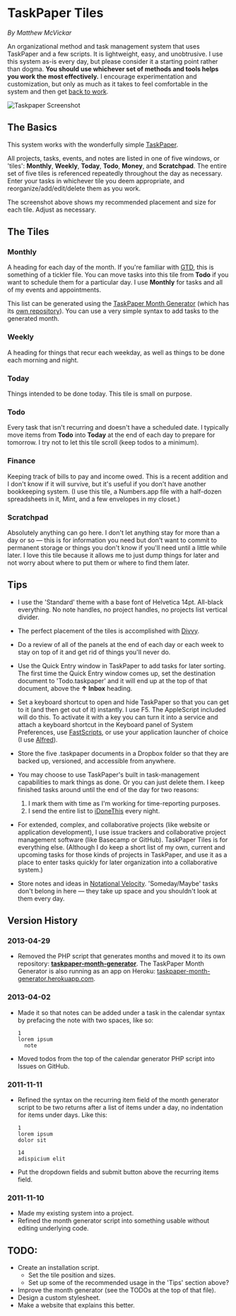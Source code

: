# TaskPaper Tiles

*By Matthew McVickar*

An organizational method and task management system that uses TaskPaper and a few scripts. It is lightweight, easy, and unobtrusive. I use this system as-is every day, but please consider it a starting point rather than dogma. **You should use whichever set of methods and tools helps you work the most effectively.** I encourage experimentation and customization, but only as much as it takes to feel comfortable in the system and then get [back to work](http://5by5.tv/b2w).

![Taskpaper Screenshot](https://github.com/matthewmcvickar/taskpapertiles/blob/master/screenshot.png?raw=true)

## The Basics

This system works with the wonderfully simple [TaskPaper](http://www.hogbaysoftware.com/products/taskpaper).

All projects, tasks, events, and notes are listed in one of five windows, or 'tiles': **Monthly**, **Weekly**, **Today**, **Todo**, **Money**, and **Scratchpad**. The entire set of five tiles is referenced repeatedly throughout the day as necessary. Enter your tasks in whichever tile you deem appropriate, and reorganize/add/edit/delete them as you work.

The screenshot above shows my recommended placement and size for each tile. Adjust as necessary.

## The Tiles

### Monthly

A heading for each day of the month. If you're familiar with [GTD](http://www.davidco.com/about-gtd), this is something of a tickler file. You can move tasks into this tile from **Todo** if you want to schedule them for a particular day. I use **Monthly** for tasks and all of my events and appointments.

This list can be generated using the [TaskPaper Month Generator](http://taskpaper-month-generator.herokuapp.com) (which has its [own repository](https://github.com/matthewmcvickar/taskpaper-month-generator)). You can use a very simple syntax to add tasks to the generated month.

### Weekly

A heading for things that recur each weekday, as well as things to be done each morning and night.

### Today

Things intended to be done today. This tile is small on purpose.

### Todo

Every task that isn't recurring and doesn't have a scheduled date. I typically move items from **Todo** into **Today** at the end of each day to prepare for tomorrow. I try not to let this tile scroll (keep todos to a minimum).

### Finance

Keeping track of bills to pay and income owed. This is a recent addition and I don't know if it will survive, but it's useful if you don't have another bookkeeping system. (I use this tile, a Numbers.app file with a half-dozen spreadsheets in it, Mint, and a few envelopes in my closet.)

### Scratchpad

Absolutely anything can go here. I don't let anything stay for more than a day or so — this is for information you need but don't want to commit to permanent storage or things you don't know if you'll need until a little while later. I love this tile because it allows me to just dump things for later and not worry about where to put them or where to find them later.

## Tips

- I use the 'Standard' theme with a base font of Helvetica 14pt. All-black everything. No note handles, no project handles, no projects list vertical divider.

- The perfect placement of the tiles is accomplished with [Divvy](http://mizage.com/divvy/).

- Do a review of all of the panels at the end of each day or each week to stay on top of it and get rid of things you'll never do.

- Use the Quick Entry window in TaskPaper to add tasks for later sorting. The first time the Quick Entry window comes up, set the destination document to 'Todo.taskpaper' and it will end up at the top of that document, above the **↑ Inbox** heading.

- Set a keyboard shortcut to open and hide TaskPaper so that you can get to it (and then get out of it) instantly. I use F5. The AppleScript included will do this. To activate it with a key you can turn it into a service and attach a keyboard shortcut in the Keyboard panel of System Preferences, use [FastScripts](http://www.red-sweater.com/fastscripts/), or use your application launcher of choice (I use [Alfred](http://www.alfredapp.com/)).

- Store the five .taskpaper documents in a Dropbox folder so that they are backed up, versioned, and accessible from anywhere.

- You may choose to use TaskPaper's built in task-management capabilities to mark things as done. Or you can just delete them. I keep finished tasks around until the end of the day for two reasons:
	1. I mark them with time as I'm working for time-reporting purposes.
	2. I send the entire list to [iDoneThis](http://idonethis.com/) every night.

- For extended, complex, and collaborative projects (like website or application development), I use issue trackers and collaborative project management software (like Basecamp or GitHub). TaskPaper Tiles is for everything else. (Although I do keep a short list of my own, current and upcoming tasks for those kinds of projects in TaskPaper, and use it as a place to enter tasks quickly for later organization into a collaborative system.)

- Store notes and ideas in [Notational Velocity](http://notational.net/). 'Someday/Maybe' tasks don't belong in here — they take up space and you shouldn't look at them every day.

## Version History

### 2013-04-29

- Removed the PHP script that generates months and moved it to its own repository: **[taskpaper-month-generator](https://github.com/matthewmcvickar/taskpaper-month-generator)**. The TaskPaper Month Generator is also running as an app on Heroku: [taskpaper-month-generator.herokuapp.com](http://taskpaper-month-generator.herokuapp.com).

### 2013-04-02

- Made it so that notes can be added under a task in the calendar syntax by prefacing the note with two spaces, like so:

    ```
    1
    lorem ipsum
      note
    ```

- Moved todos from the top of the calendar generator PHP script into Issues on GitHub.

### 2011-11-11

- Refined the syntax on the recurring item field of the month generator script to be two returns after a list of items under a day, no indentation for items under days. Like this:

    ```
    1
    lorem ipsum
    dolor sit

    14
    adispicium elit
    ```

- Put the dropdown fields and submit button above the recurring items field.

### 2011-11-10

- Made my existing system into a project.
- Refined the month generator script into something usable without editing underlying code.

## TODO:

- Create an installation script.
	- Set the tile position and sizes.
	- Set up some of the recommended usage in the 'Tips' section above?
- Improve the month generator (see the TODOs at the top of that file).
- Design a custom stylesheet.
- Make a website that explains this better.